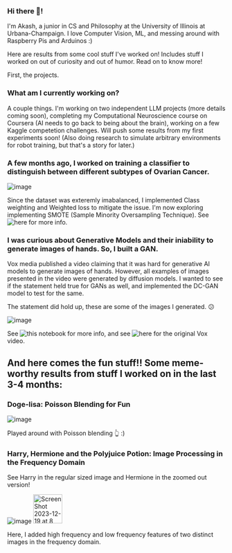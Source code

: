 ### Hi there 👋! 

I'm Akash, a junior in CS and Philosophy at the University of Illinois at Urbana-Champaign. I love Computer Vision, ML, and messing around with Raspberry Pis and Arduinos :)

Here are results from some cool stuff I've worked on! Includes stuff I worked on out of curiosity and out of humor. Read on to know more!

First, the projects.

### What am I currently working on?

A couple things. I'm working on two independent LLM projects (more details coming soon), completing my Computational Neuroscience course on Coursera (AI needs to go back to being about the brain), working on a few Kaggle competetion challenges. Will push some results from my first experiments soon! (Also doing research to simulate arbitrary environments for robot training, but that's a story for later.)

### A few months ago, I worked on training a classifier to distinguish between different subtypes of Ovarian Cancer. 

![image](https://github.com/akasharunabharathi/akasharunabharathi/assets/90937878/d20b838e-a554-4bd1-b2c8-7a53525213cb)

Since the dataset was exteremly imabalanced, I implemented Class weighting and Weighted loss to mitigate the issue. I'm now exploring implementing SMOTE (Sample Minority Oversampling Technique). See ![here](https://github.com/akasharunabharathi/ovarian-cancer-subtype-classification/blob/main/ubc-ovarian-cancer-subtype-classification.ipynb) for more info.

### I was curious about Generative Models and their iniability to generate images of hands. So, I built a GAN.

Vox media published a video claiming that it was hard for generative AI models to generate images of hands. However, all examples of images presented in the video were generated by diffusion models. I wanted to see if the statement held true for GANs as well, and implemented the DC-GAN model to test for the same.

The statement did hold up, these are some of the images I generated. 😕

![image](https://github.com/akasharunabharathi/akasharunabharathi/assets/90937878/61b3f1bb-5039-43e1-b12e-caf68f0fda70)

See ![this notebook](https://github.com/akasharunabharathi/hand-gan/blob/main/HandGan.ipynb) for more info, and see ![here](https://www.youtube.com/watch?v=24yjRbBah3w&ab_channel=Vox) for the original Vox video.

## And here comes the fun stuff!! Some meme-worthy results from stuff I worked on in the last 3-4 months:


### Doge-lisa: Poisson Blending for Fun

![image](https://github.com/akasharunabharathi/akasharunabharathi/assets/90937878/ec111528-530b-4dae-b72f-53c0221e8c75)

Played around with Poisson blending 👆 :)


### Harry, Hermione and the Polyjuice Potion: Image Processing in the Frequency Domain

See Harry in the regular sized image and Hermione in the zoomed out version!

![image](https://github.com/akasharunabharathi/akasharunabharathi/assets/90937878/ecd497a7-9f11-4d75-92c1-e5f55cb23886)           <img width="67" alt="Screen Shot 2023-12-19 at 8 40 53 PM" src="https://github.com/akasharunabharathi/akasharunabharathi/assets/90937878/8b685319-cffc-4834-aa17-b57bd6fae0e9">

Here, I added high frequency and low frequency features of two distinct images in the frequency domain.


<!--
**akasharunabharathi/akasharunabharathi** is a ✨ _special_ ✨ repository because its `README.md` (this file) appears on your GitHub profile.

Here are some ideas to get you started:

- 🔭 I’m currently working on ...
- 🌱 I’m currently learning ...
- 👯 I’m looking to collaborate on ...
- 🤔 I’m looking for help with ...
- 💬 Ask me about ...
- 📫 How to reach me: ...
- 😄 Pronouns: ...
- ⚡ Fun fact: ...
-->
